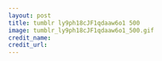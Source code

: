 ```yaml
---
layout: post
title: tumblr ly9ph18cJF1qdaaw6o1 500
image: tumblr_ly9ph18cJF1qdaaw6o1_500.gif
credit_name: 
credit_url:
---
```


